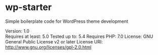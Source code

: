 # wp-starter
Simple boilerplate code for WordPress theme development

Version: 1.0 <br/>
Requires at least: 5.0 
Tested up to: 5.4 
Requires PHP: 7.0 
License: GNU General Public License v2 or later 
License URI: http://www.gnu.org/licenses/gpl-2.0.html
